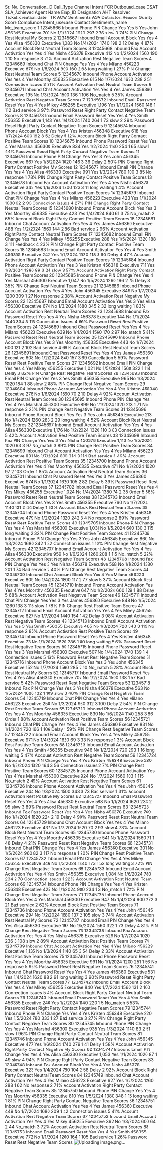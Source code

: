 Sr. No.	Conversation_ID	Call_Type	Channel	Intent	FCR	Outbound_case	CSAT	SLA_Achieved	Agent Name	Emp_ID	Designation	AHT	Resolved	Ticket_creation_date	TTR	ACW	Sentiments	ASA	Detractor_Reason	Quality Score	Compliance	Intent_usecase	Contact	Sentiments_name	Me_team_score
1	12345666	Inbound	Phone	PIN Change	Yes	Yes	5	Yes	John	456345	Executive	 701 	No	1/1/2024	1620	 297 	2	 76 	slow	3	74%	PIN Change	Rest	Neutral	My Scores
2	12345667	Inbound	Email	Account Block	Yes	Yes	4	Yes	Alisa	456330	Executive	 1,083 	No	1/4/2024	1740	 198 	2	 12 	Delay	4	87%	Account Block	Rest	Neutral	Team Scores
3	12345668	Inbound	Fax	Account Activation	Yes	Yes	4	Yes	Nisha	456378	Executive	 412 	No	1/2/2024	1560	 190 	1	 10 	No response	3	71%	Account Activation	Rest	Negative	Team Scores
4	12345669	Inbound	Chat	PIN Change	Yes	Yes	4	Yes	Milano	456223	Executive	 679 	No	1/5/2024	900	 160 	2	 63 	long waiting	1	27%	PIN Change	Rest	Neutral	Team Scores
5	12345670	Inbound	Phone	Account Activation	Yes	Yes	4	Yes	Moorthy	456335	Executive	 615 	No	1/7/2024	1620	 238 	2	 51 	Connection issues	3	81%	Account Activation	Rest	Neutral	Team Scores
6	12345671	Inbound	Chat	Account Activation	Yes	Yes	4	Yes	James	456360	Executive	 195 	No	1/3/2024	1500	 136 	1	 106 	No_match	5	35%	Account Activation	Rest	Negative	Team Scores
7	12345672	Inbound	Email	Password Reset	Yes	Yes	4	Yes	Mikey	456255	Executive	 1,196 	Yes	1/1/2024	1560	 148 	1	 112 	Bad service	3	97%	Password Reset	Right Party Contact	Negative	Team Scores
8	12345673	Inbound	Email	Password Reset	Yes	Yes	4	Yes	Smith	456355	Executive	 1,143 	Yes	1/4/2024	1740	 264 	1	 73 	slow	2	29%	Password Reset	Right Party Contact	Negative	Team Scores
9	12345674	Inbound	Phone	Account Block	Yes	Yes	4	Yes	Kristen	456348	Executive	 618 	Yes	1/7/2024	600	 192 	3	 52 	Delay	5	12%	Account Block	Right Party Contact	Positive	Team Scores
10	12345675	Inbound	Phone	Password Reset	Yes	Yes	4	Yes	Marshal	456300	Executive	 834 	Yes	1/2/2024	1140	 254 	1	 65 	slow	1	44%	Password Reset	Right Party Contact	Negative	Team Scores
11	12345676	Inbound	Phone	PIN Change	Yes	Yes	3	Yes	John	456345	Executive	 667 	Yes	1/5/2024	1020	 146 	3	 36 	Delay	2	50%	PIN Change	Right Party Contact	Positive	My Scores
12	12345677	Inbound	Email	PIN Change	Yes	Yes	4	Yes	Alisa	456330	Executive	 991 	Yes	1/3/2024	780	 100 	3	 85 	No response	1	78%	PIN Change	Right Party Contact	Positive	Team Scores
13	12345678	Inbound	Fax	Account Activation	Yes	Yes	4	Yes	Nisha	456378	Executive	 342 	Yes	1/6/2024	1800	 123 	3	 11 	long waiting	1	4%	Account Activation	Right Party Contact	Positive	Team Scores
14	12345679	Inbound	Chat	PIN Change	Yes	Yes	4	Yes	Milano	456223	Executive	 423 	Yes	1/1/2024	1680	 62 	2	 93 	Connection issues	4	27%	PIN Change	Right Party Contact	Neutral	Team Scores
15	12345680	Inbound	Phone	Account Block	Yes	Yes	3	Yes	Moorthy	456335	Executive	 423 	Yes	1/4/2024	840	 61 	3	 75 	No_match	2	65%	Account Block	Right Party Contact	Positive	Team Scores
16	12345681	Inbound	Chat	Account Activation	Yes	Yes	4	Yes	James	456360	Executive	 488 	Yes	1/2/2024	1560	 144 	2	 86 	Bad service	2	96%	Account Activation	Right Party Contact	Neutral	Team Scores
17	12345682	Inbound	Email	PIN Change	Yes	Yes	4	Yes	Mikey	456255	Executive	 288 	Yes	1/5/2024	1320	 188 	3	 111 	Feedback	4	23%	PIN Change	Right Party Contact	Positive	Team Scores
18	12345683	Inbound	Email	Account Activation	Yes	Yes	4	Yes	Smith	456355	Executive	 242 	Yes	1/7/2024	1620	 118 	3	 60 	Delay	4	47%	Account Activation	Right Party Contact	Positive	Team Scores
19	12345684	Inbound	Phone	Account Activation	Yes	Yes	3	Yes	Kristen	456348	Executive	 711 	Yes	1/3/2024	1380	 89 	3	 24 	slow	3	57%	Account Activation	Right Party Contact	Positive	Team Scores
20	12345685	Inbound	Phone	PIN Change	Yes	Yes	4	Yes	Marshal	456300	Executive	 1,047 	No	1/5/2024	1260	 196 	2	 75 	Delay	3	35%	PIN Change	Rest	Neutral	Team Scores
21	12345686	Inbound	Phone	Account Activation	Yes	Yes	4	Yes	John	456345	Executive	 849 	No	1/7/2024	1200	 309 	1	 27 	No response	2	38%	Account Activation	Rest	Negative	My Scores
22	12345687	Inbound	Email	Account Activation	Yes	Yes	3	Yes	Alisa	456330	Executive	 674 	No	1/3/2024	1680	 345 	2	 32 	long waiting	1	83%	Account Activation	Rest	Neutral	Team Scores
23	12345688	Inbound	Fax	Password Reset	Yes	Yes	4	Yes	Nisha	456378	Executive	 144 	No	1/1/2024	1440	 334 	3	 113 	Connection issues	4	66%	Password Reset	Rest	Positive	Team Scores
24	12345689	Inbound	Chat	Password Reset	Yes	Yes	4	Yes	Milano	456223	Executive	 639 	No	1/4/2024	1560	 170 	2	 97 	No_match	5	81%	Password Reset	Rest	Neutral	Team Scores
25	12345690	Inbound	Phone	Account Block	Yes	Yes	3	Yes	Moorthy	456335	Executive	 443 	No	1/7/2024	600	 121 	2	 102 	Bad service	4	69%	Account Block	Rest	Neutral	Team Scores
26	12345691	Inbound	Chat	Password Reset	Yes	Yes	4	Yes	James	456360	Executive	 608 	No	1/2/2024	840	 157 	3	 69 	Cancellation	5	59%	Password Reset	Rest	Positive	Team Scores
27	12345692	Inbound	Email	PIN Change	Yes	Yes	4	Yes	Mikey	456255	Executive	 1,021 	No	1/5/2024	1560	 322 	1	 114 	Delay	3	82%	PIN Change	Rest	Negative	Team Scores
28	12345693	Inbound	Email	PIN Change	Yes	Yes	3	Yes	Smith	456355	Executive	 965 	No	1/3/2024	1020	 184 	1	 88 	slow	2	88%	PIN Change	Rest	Negative	Team Scores
29	12345694	Inbound	Phone	Account Activation	Yes	Yes	4	Yes	Kristen	456348	Executive	 276 	No	1/6/2024	1560	 70 	2	 10 	Delay	4	92%	Account Activation	Rest	Neutral	Team Scores
30	12345695	Inbound	Phone	PIN Change	Yes	Yes	4	Yes	Marshal	456300	Executive	 899 	No	1/1/2024	1320	 213 	1	 71 	No response	3	25%	PIN Change	Rest	Negative	Team Scores
31	12345696	Inbound	Phone	Account Block	Yes	Yes	3	Yes	John	456345	Executive	 213 	No	1/4/2024	1260	 283 	2	 29 	long waiting	4	52%	Account Block	Rest	Neutral	My Scores
32	12345697	Inbound	Email	Account Activation	Yes	Yes	4	Yes	Alisa	456330	Executive	 1,176 	No	1/2/2024	1320	 110 	3	 83 	Connection issues	5	42%	Account Activation	Rest	Positive	Team Scores
33	12345698	Inbound	Fax	PIN Change	Yes	Yes	3	Yes	Nisha	456378	Executive	 1,113 	No	1/5/2024	1020	 63 	3	 97 	No_match	3	89%	PIN Change	Rest	Positive	Team Scores
34	12345699	Inbound	Chat	Account Activation	Yes	Yes	4	Yes	Milano	456223	Executive	 831 	No	1/7/2024	600	 314 	3	 114 	Bad service	4	49%	Account Activation	Rest	Positive	Team Scores
35	12345700	Inbound	Phone	Account Activation	Yes	Yes	4	Yes	Moorthy	456335	Executive	 471 	No	1/3/2024	1020	 97 	2	 103 	Order	1	85%	Account Activation	Rest	Neutral	Team Scores
36	12345701	Inbound	Chat	Password Reset	Yes	Yes	3	Yes	James	456360	Executive	 674 	No	1/1/2024	1620	 105 	2	 82 	Delay	5	39%	Password Reset	Rest	Neutral	Team Scores
37	12345702	Inbound	Email	Password Reset	Yes	Yes	4	Yes	Mikey	456255	Executive	 1,024 	No	1/4/2024	1380	 74 	2	 35 	Order	5	56%	Password Reset	Rest	Neutral	Team Scores
38	12345703	Inbound	Email	Account Block	Yes	Yes	3	Yes	Smith	456355	Executive	 760 	No	1/7/2024	1140	 131 	2	 44 	Delay	1	33%	Account Block	Rest	Neutral	Team Scores
39	12345704	Inbound	Phone	Password Reset	Yes	Yes	4	Yes	Kristen	456348	Executive	 479 	No	1/2/2024	1320	 242 	3	 4 	No response	2	89%	Password Reset	Rest	Positive	Team Scores
40	12345705	Inbound	Phone	PIN Change	Yes	Yes	4	Yes	Marshal	456300	Executive	 1,031 	No	1/5/2024	660	 130 	3	 115 	long waiting	2	32%	PIN Change	Rest	Positive	Team Scores
41	12345706	Inbound	Phone	PIN Change	Yes	Yes	3	Yes	John	456345	Executive	 860 	No	1/3/2024	1680	 342 	1	 32 	Connection issues	1	10%	PIN Change	Rest	Negative	My Scores
42	12345707	Inbound	Email	Account Activation	Yes	Yes	4	Yes	Alisa	456330	Executive	 959 	No	1/6/2024	1260	 208 	1	 115 	No_match	5	22%	Account Activation	Rest	Negative	Team Scores
43	12345708	Inbound	Fax	PIN Change	Yes	Yes	3	Yes	Nisha	456378	Executive	 598 	No	1/1/2024	1380	 201 	1	 74 	Bad service	2	40%	PIN Change	Rest	Negative	Team Scores
44	12345709	Inbound	Chat	Account Block	Yes	Yes	4	Yes	Milano	456223	Executive	 809 	No	1/4/2024	1800	 117 	2	 77 	slow	5	37%	Account Block	Rest	Neutral	Team Scores
45	12345710	Inbound	Phone	Account Activation	Yes	Yes	4	Yes	Moorthy	456335	Executive	 647 	No	1/2/2024	660	 129 	1	 88 	Delay	5	68%	Account Activation	Rest	Negative	Team Scores
46	12345711	Inbound	Chat	PIN Change	Yes	Yes	3	Yes	James	456360	Executive	 848 	No	1/5/2024	1260	 138 	3	 115 	slow	1	78%	PIN Change	Rest	Positive	Team Scores
47	12345712	Inbound	Email	Account Activation	Yes	Yes	4	Yes	Mikey	456255	Executive	 627 	No	1/7/2024	1440	 154 	1	 42 	Delay	3	98%	Account Activation	Rest	Negative	Team Scores
48	12345713	Inbound	Email	Account Activation	Yes	Yes	3	Yes	Smith	456355	Executive	 485 	No	1/3/2024	720	 343 	3	 119 	No response	2	85%	Account Activation	Rest	Positive	Team Scores
49	12345714	Inbound	Phone	Password Reset	Yes	Yes	4	Yes	Kristen	456348	Executive	 73 	No	1/1/2024	1620	 286 	1	 80 	long waiting	5	6%	Password Reset	Rest	Negative	Team Scores
50	12345715	Inbound	Phone	Password Reset	Yes	Yes	3	Yes	Marshal	456300	Executive	 507 	No	1/4/2024	1740	 139 	1	 4 	Connection issues	5	16%	Password Reset	Rest	Negative	Team Scores
51	12345716	Inbound	Phone	Account Block	Yes	Yes	3	Yes	John	456345	Executive	 152 	No	1/7/2024	1560	 285 	2	 10 	No_match	5	28%	Account Block	Rest	Neutral	My Scores
52	12345717	Inbound	Email	Password Reset	Yes	Yes	4	Yes	Alisa	456330	Executive	 707 	No	1/2/2024	1500	 138 	1	 57 	Bad service	5	42%	Password Reset	Rest	Negative	Team Scores
53	12345718	Inbound	Fax	PIN Change	Yes	Yes	3	Yes	Nisha	456378	Executive	 563 	No	1/5/2024	1680	 132 	1	 109 	slow	3	48%	PIN Change	Rest	Negative	Team Scores
54	12345719	Inbound	Chat	PIN Change	Yes	Yes	4	Yes	Milano	456223	Executive	 250 	No	1/3/2024	960	 312 	3	 100 	Delay	2	54%	PIN Change	Rest	Positive	Team Scores
55	12345720	Inbound	Phone	Account Activation	Yes	Yes	4	Yes	Moorthy	456335	Executive	 830 	No	1/6/2024	1140	 258 	3	 86 	Order	1	88%	Account Activation	Rest	Positive	Team Scores
56	12345721	Inbound	Chat	PIN Change	Yes	Yes	4	Yes	James	456360	Executive	 831 	No	1/1/2024	720	 166 	1	 106 	Delay	1	59%	PIN Change	Rest	Negative	Team Scores
57	12345722	Inbound	Email	Account Block	Yes	Yes	4	Yes	Mikey	456255	Executive	 971 	No	1/4/2024	1620	 69 	3	 33 	No response	1	3%	Account Block	Rest	Positive	Team Scores
58	12345723	Inbound	Email	Account Activation	Yes	Yes	4	Yes	Smith	456355	Executive	 946 	No	1/2/2024	720	 293 	1	 16 	long waiting	5	47%	Account Activation	Rest	Negative	Team Scores
59	12345724	Inbound	Phone	PIN Change	Yes	Yes	4	Yes	Kristen	456348	Executive	 280 	No	1/5/2024	1320	 164 	3	 56 	Connection issues	2	7%	PIN Change	Rest	Positive	Team Scores
60	12345725	Inbound	Phone	Account Activation	Yes	Yes	4	Yes	Marshal	456300	Executive	 924 	No	1/7/2024	1560	 103 	1	 115 	No_match	2	49%	Account Activation	Rest	Negative	Team Scores
61	12345726	Inbound	Phone	Account Activation	Yes	Yes	4	Yes	John	456345	Executive	 244 	No	1/3/2024	1500	 343 	3	 73 	Bad service	1	31%	Account Activation	Rest	Positive	My Scores
62	12345727	Inbound	Email	Password Reset	Yes	Yes	4	Yes	Alisa	456330	Executive	 588 	No	1/1/2024	1620	 233 	2	 95 	slow	3	89%	Password Reset	Rest	Neutral	Team Scores
63	12345728	Inbound	Fax	Password Reset	Yes	Yes	4	Yes	Nisha	456378	Executive	 769 	No	1/4/2024	1620	 224 	2	 19 	Delay	4	90%	Password Reset	Rest	Neutral	Team Scores
64	12345729	Inbound	Chat	Account Block	Yes	Yes	4	Yes	Milano	456223	Executive	 437 	No	1/7/2024	1620	 70 	2	 93 	slow	4	73%	Account Block	Rest	Neutral	Team Scores
65	12345730	Inbound	Phone	Password Reset	Yes	Yes	4	Yes	Moorthy	456335	Executive	 541 	No	1/2/2024	1560	 71 	1	 48 	Delay	4	21%	Password Reset	Rest	Negative	Team Scores
66	12345731	Inbound	Chat	PIN Change	Yes	Yes	4	Yes	James	456360	Executive	 301 	No	1/5/2024	960	 82 	3	 117 	No response	1	20%	PIN Change	Rest	Positive	Team Scores
67	12345732	Inbound	Email	PIN Change	Yes	Yes	4	Yes	Mikey	456255	Executive	 346 	No	1/3/2024	1440	 173 	1	 52 	long waiting	3	72%	PIN Change	Rest	Negative	Team Scores
68	12345733	Inbound	Email	Account Activation	Yes	Yes	4	Yes	Smith	456355	Executive	 1,084 	No	1/6/2024	780	 234 	2	 78 	Connection issues	1	22%	Account Activation	Rest	Neutral	Team Scores
69	12345734	Inbound	Phone	PIN Change	Yes	Yes	4	Yes	Kristen	456348	Executive	 425 	No	1/1/2024	900	 234 	1	 3 	No_match	1	72%	PIN Change	Rest	Negative	Team Scores
70	12345735	Inbound	Phone	Account Block	Yes	Yes	4	Yes	Marshal	456300	Executive	 947 	No	1/4/2024	900	 272 	3	 21 	Bad service	2	62%	Account Block	Rest	Positive	Team Scores
71	12345736	Inbound	Phone	Account Activation	Yes	Yes	4	Yes	John	456345	Executive	 294 	No	1/2/2024	1680	 137 	2	 105 	slow	3	74%	Account Activation	Rest	Neutral	My Scores
72	12345737	Inbound	Email	PIN Change	Yes	Yes	4	Yes	Alisa	456330	Executive	 197 	No	1/5/2024	1560	 322 	1	 73 	Delay	4	81%	PIN Change	Rest	Negative	Team Scores
73	12345738	Inbound	Fax	Account Activation	Yes	Yes	4	Yes	Nisha	456378	Executive	 529 	No	1/7/2024	1020	 236 	3	 108 	slow	2	89%	Account Activation	Rest	Positive	Team Scores
74	12345739	Inbound	Chat	Account Activation	Yes	Yes	4	Yes	Milano	456223	Executive	 1,135 	No	1/3/2024	1140	 65 	3	 54 	Delay	2	33%	Account Activation	Rest	Positive	Team Scores
75	12345740	Inbound	Phone	Password Reset	Yes	Yes	4	Yes	Moorthy	456335	Executive	 991 	No	1/1/2024	1200	 251 	1	 56 	No response	5	95%	Password Reset	Rest	Negative	Team Scores
76	12345741	Inbound	Chat	Password Reset	Yes	Yes	4	Yes	James	456360	Executive	 531 	Yes	1/4/2024	1620	 88 	2	 91 	long waiting	3	90%	Password Reset	Right Party Contact	Neutral	Team Scores
77	12345742	Inbound	Email	Account Block	Yes	Yes	4	Yes	Mikey	456255	Executive	 840 	Yes	1/7/2024	1560	 131 	2	 100 	Connection issues	5	4%	Account Block	Right Party Contact	Neutral	Team Scores
78	12345743	Inbound	Email	Password Reset	Yes	Yes	4	Yes	Smith	456355	Executive	 246 	Yes	1/2/2024	1140	 220 	1	 5 	No_match	5	53%	Password Reset	Right Party Contact	Negative	Team Scores
79	12345744	Inbound	Phone	PIN Change	Yes	Yes	4	Yes	Kristen	456348	Executive	 220 	Yes	1/5/2024	780	 333 	1	 27 	Bad service	3	27%	PIN Change	Right Party Contact	Negative	Team Scores
80	12345745	Inbound	Phone	PIN Change	Yes	Yes	4	Yes	Marshal	456300	Executive	 935 	Yes	1/3/2024	1140	 83 	2	 51 	slow	1	96%	PIN Change	Right Party Contact	Neutral	Team Scores
81	12345746	Inbound	Phone	Account Activation	Yes	Yes	4	Yes	John	456345	Executive	 477 	Yes	1/6/2024	1740	 279 	1	 41 	Delay	1	58%	Account Activation	Right Party Contact	Negative	My Scores
82	12345747	Inbound	Email	PIN Change	Yes	Yes	4	Yes	Alisa	456330	Executive	 1,053 	Yes	1/1/2024	1020	 87 	1	 49 	slow	4	94%	PIN Change	Right Party Contact	Negative	Team Scores
83	12345748	Inbound	Fax	Account Block	Yes	Yes	4	Yes	Nisha	456378	Executive	 323 	Yes	1/4/2024	780	 104 	2	 58 	Delay	2	92%	Account Block	Right Party Contact	Neutral	Team Scores
84	12345749	Inbound	Chat	Account Activation	Yes	Yes	4	Yes	Milano	456223	Executive	 627 	Yes	1/2/2024	1260	 288 	1	 62 	No response	2	71%	Account Activation	Right Party Contact	Negative	Team Scores
85	12345750	Inbound	Phone	PIN Change	Yes	Yes	4	Yes	Moorthy	456335	Executive	 810 	Yes	1/5/2024	1380	 348 	1	 16 	long waiting	1	81%	PIN Change	Right Party Contact	Negative	Team Scores
86	12345751	Inbound	Chat	Account Activation	Yes	Yes	4	Yes	James	456360	Executive	 449 	No	1/7/2024	1680	 209 	1	 42 	Connection issues	5	41%	Account Activation	Rest	Negative	Team Scores
87	12345752	Inbound	Email	Account Activation	Yes	Yes	4	Yes	Mikey	456255	Executive	 362 	No	1/3/2024	600	 64 	2	 44 	No_match	3	72%	Account Activation	Rest	Neutral	Team Scores
88	12345753	Inbound	Email	Password Reset	Yes	Yes	4	Yes	Smith	456355	Executive	 772 	No	1/1/2024	1260	 164 	1	 105 	Bad service	1	26%	Password Reset	Rest	Negative	Team Scores
![Uploading image.png…]()
